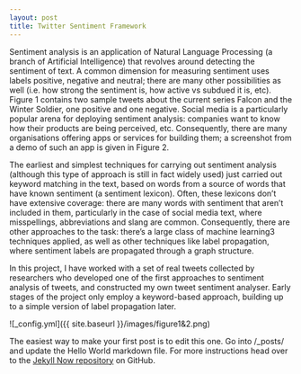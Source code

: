 ```yaml
---
layout: post
title: Twitter Sentiment Framework
---
```


Sentiment analysis is an application of Natural Language Processing (a branch of Artificial Intelligence) that revolves around detecting the sentiment of text. A common dimension for measuring sentiment uses labels positive, negative and neutral; there are many other possibilities as well (i.e. how strong the sentiment is, how active vs subdued it is, etc). Figure 1 contains two sample tweets about the current series Falcon and the Winter Soldier, one positive and one negative. Social
media is a particularly popular arena for deploying sentiment analysis: companies want to know how their products are being perceived, etc. Consequently, there are many organisations offering apps or services for building them; a screenshot from a demo of such an app is given in Figure 2.

The earliest and simplest techniques for carrying out sentiment analysis (although this type of
approach is still in fact widely used) just carried out keyword matching in the text, based on words
from a source of words that have known sentiment (a sentiment lexicon). Often, these lexicons don’t have extensive coverage: there are many words with sentiment that aren’t included in them, particularly in the case of social media text, where misspellings, abbreviations and slang
are common. Consequently, there are other approaches to the task: there’s a large class of machine learning3
techniques applied, as well as other techniques like label propagation, where sentiment labels are propagated through a graph structure.

In this project, I have worked with a set of real tweets collected by researchers who developed
one of the first approaches to sentiment analysis of tweets, and constructed my own tweet sentiment
analyser. Early stages of the project only employ a keyword-based approach, building up to a simple
version of label propagation later.

![_config.yml]({{ site.baseurl }}/images/figure1&2.png)

The easiest way to make your first post is to edit this one. Go into /_posts/ and update the Hello World markdown file. For more instructions head over to the [Jekyll Now repository](https://github.com/barryclark/jekyll-now) on GitHub.
